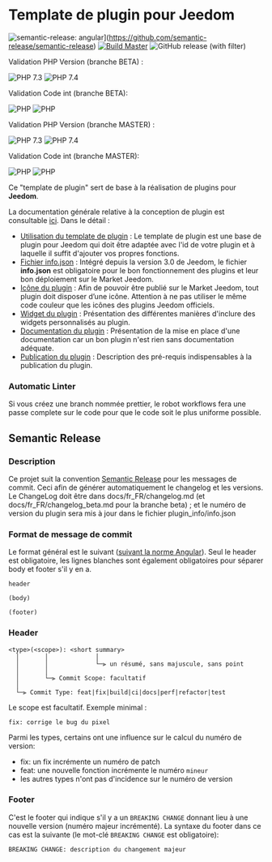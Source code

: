 # Template de plugin pour Jeedom

![semantic-release: angular](https://img.shields.io/badge/semantic--release-angular-e10079?logo=semantic-release)](https://github.com/semantic-release/semantic-release)
[![Build Master](https://github.com/pifou25/plugin-template/actions/workflows/semantic-release.yml/badge.svg?branch=master)](https://github.com/pifou25/plugin-template/actions/workflows/semantic-release.yml)
![GitHub release (with filter)](https://img.shields.io/github/v/release/pifou25/plugin-template)

Validation PHP Version (branche BETA) :

![PHP 7.3](https://github.com/jeedom/plugin-template/actions/workflows/lint_Php73.yml/badge.svg?branch=beta)
![PHP 7.4](https://github.com/jeedom/plugin-template/actions/workflows/lint_Php74.yml/badge.svg?branch=beta)

Validation Code int (branche BETA):

![PHP](https://github.com/jeedom/plugin-template/actions/workflows/php.yml/badge.svg?branch=beta)
![PHP](https://github.com/jeedom/plugin-template/actions/workflows/codeLintGlobal.yml/badge.svg?branch=beta)


Validation PHP Version (branche MASTER) :

![PHP 7.3](https://github.com/jeedom/plugin-template/actions/workflows/lint_Php73.yml/badge.svg?branch=master)
![PHP 7.4](https://github.com/jeedom/plugin-template/actions/workflows/lint_Php74.yml/badge.svg?branch=master)

Validation Code int (branche MASTER):

![PHP](https://github.com/jeedom/plugin-template/actions/workflows/php.yml/badge.svg?branch=master)
![PHP](https://github.com/jeedom/plugin-template/actions/workflows/codeLintGlobal.yml/badge.svg?branch=master)

Ce "template de plugin" sert de base à la réalisation de plugins pour **Jeedom**.

La documentation générale relative à la conception de plugin est consultable [ici](https://doc.jeedom.com/fr_FR/dev/). Dans le détail :   
* [Utilisation du template de plugin](https://doc.jeedom.com/fr_FR/dev/plugin_template) : Le template de plugin est une base de plugin pour Jeedom qui doit être adaptée avec l'id de votre plugin et à laquelle il suffit d'ajouter vos propres fonctions. 
* [Fichier info.json](https://doc.jeedom.com/fr_FR/dev/structure_info_json) : Intégré depuis la version 3.0 de Jeedom, le fichier **info.json** est obligatoire pour le bon fonctionnement des plugins et leur bon déploiement sur le Market Jeedom.
* [Icône du plugin](https://doc.jeedom.com/fr_FR/dev/Icone_de_plugin) : Afin de pouvoir être publié sur le Market Jeedom, tout plugin doit disposer d’une icône. Attention à ne pas utiliser le même code couleur que les icônes des plugins Jeedom officiels.
* [Widget du plugin](https://doc.jeedom.com/fr_FR/dev/widget_plugin) : Présentation des différentes manières d'inclure des widgets personnalisés au plugin.
* [Documentation du plugin](https://doc.jeedom.com/fr_FR/dev/documentation_plugin) : Présentation de la mise en place d'une documentation car un bon plugin n'est rien sans documentation adéquate.
* [Publication du plugin](https://doc.jeedom.com/fr_FR/dev/publication_plugin) : Description des pré-requis indispensables à la publication du plugin.


### Automatic Linter 

Si vous créez une branch nommée prettier, le robot workflows fera une passe complete sur le code pour que le code soit le plus uniforme possible.

## Semantic Release

### Description

Ce projet suit la convention [Semantic Release](https://semantic-release.gitbook.io/semantic-release/) pour les messages de commit. 
Ceci afin de générer automatiquement le changelog et les versions. Le ChangeLog
 doit être dans docs/fr_FR/changelog.md (et docs/fr_FR/changelog_beta.md pour
  la branche beta) ; et le numéro de version du plugin sera mis à jour
  dans le fichier plugin_info/info.json

### Format de message de commit

Le format général est le suivant ([suivant la norme Angular](https://github.com/angular/angular/blob/main/CONTRIBUTING.md#-commit-message-format)).
Seul le header est obligatoire, les lignes blanches sont également obligatoires pour séparer  body et footer s'il y en a.
```
header

(body)

(footer)
```

### Header
```
<type>(<scope>): <short summary>
  │       │             │
  │       │             └─⫸ un résumé, sans majuscule, sans point
  │       │
  │       └─⫸ Commit Scope: facultatif
  │
  └─⫸ Commit Type: feat|fix|build|ci|docs|perf|refactor|test
```

Le scope est facultatif. Exemple minimal :
```
fix: corrige le bug du pixel
```

Parmi les types, certains ont une influence sur le calcul du numéro de version:
* fix: un fix incrémente un numéro de patch
* feat: une nouvelle fonction incrémente le numéro `mineur`
* les autres types n'ont pas d'incidence sur le numéro de version

### Footer

C'est le footer qui indique s'il y a un `BREAKING CHANGE` donnant lieu à une nouvelle version (numéro majeur incrémenté). La syntaxe du footer dans ce cas est la suivante (le mot-clé `BREAKING CHANGE` est obligatoire):
```
BREAKING CHANGE: description du changement majeur
```
